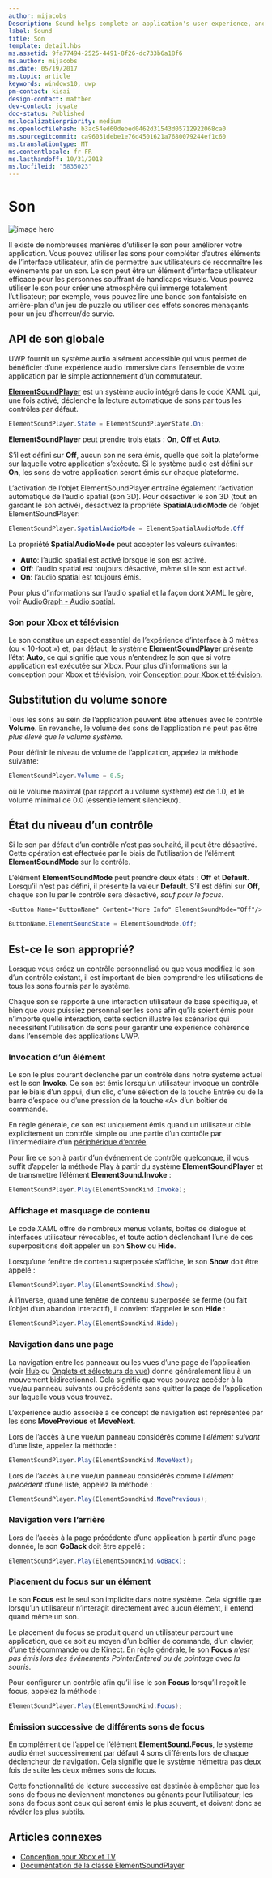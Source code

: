 ```yaml
---
author: mijacobs
Description: Sound helps complete an application's user experience, and gives them that extra audio edge they need to match the feel of Windows across all platforms.
label: Sound
title: Son
template: detail.hbs
ms.assetid: 9fa77494-2525-4491-8f26-dc733b6a18f6
ms.author: mijacobs
ms.date: 05/19/2017
ms.topic: article
keywords: windows10, uwp
pm-contact: kisai
design-contact: mattben
dev-contact: joyate
doc-status: Published
ms.localizationpriority: medium
ms.openlocfilehash: b3ac54ed60debed0462d31543d05712922068ca0
ms.sourcegitcommit: ca96031debe1e76d4501621a7680079244ef1c60
ms.translationtype: MT
ms.contentlocale: fr-FR
ms.lasthandoff: 10/31/2018
ms.locfileid: "5835023"
---
```

# <a name="sound"></a>Son

![image hero](images/header-sound.svg)

Il existe de nombreuses manières d’utiliser le son pour améliorer votre application. Vous pouvez utiliser les sons pour compléter d’autres éléments de l’interface utilisateur, afin de permettre aux utilisateurs de reconnaître les événements par un son. Le son peut être un élément d’interface utilisateur efficace pour les personnes souffrant de handicaps visuels. Vous pouvez utiliser le son pour créer une atmosphère qui immerge totalement l’utilisateur; par exemple, vous pouvez lire une bande son fantaisiste en arrière-plan d’un jeu de puzzle ou utiliser des effets sonores menaçants pour un jeu d’horreur/de survie.

## <a name="sound-global-api"></a>API de son globale

UWP fournit un système audio aisément accessible qui vous permet de bénéficier d’une expérience audio immersive dans l’ensemble de votre application par le simple actionnement d’un commutateur.

[**ElementSoundPlayer**](https://docs.microsoft.com/en-us/uwp/api/windows.ui.xaml.elementsoundplayer) est un système audio intégré dans le code XAML qui, une fois activé, déclenche la lecture automatique de sons par tous les contrôles par défaut.
```C#
ElementSoundPlayer.State = ElementSoundPlayerState.On;
```
**ElementSoundPlayer** peut prendre trois états : **On**, **Off** et **Auto**.

S’il est défini sur **Off**, aucun son ne sera émis, quelle que soit la plateforme sur laquelle votre application s’exécute. Si le système audio est défini sur **On**, les sons de votre application seront émis sur chaque plateforme.

L’activation de l’objet ElementSoundPlayer entraîne également l’activation automatique de l’audio spatial (son 3D). Pour désactiver le son 3D (tout en gardant le son activé), désactivez la propriété **SpatialAudioMode** de l’objet ElementSoundPlayer: 

```C#
ElementSoundPlayer.SpatialAudioMode = ElementSpatialAudioMode.Off
```

La propriété **SpatialAudioMode** peut accepter les valeurs suivantes: 
- **Auto**: l’audio spatial est activé lorsque le son est activé. 
- **Off**: l’audio spatial est toujours désactivé, même si le son est activé.
- **On**: l’audio spatial est toujours émis.

Pour plus d’informations sur l’audio spatial et la façon dont XAML le gère, voir [AudioGraph - Audio spatial](/windows/uwp/audio-video-camera/audio-graphs#spatial-audio).

### <a name="sound-for-tv-and-xbox"></a>Son pour Xbox et télévision

Le son constitue un aspect essentiel de l’expérience d’interface à 3 mètres (ou « 10-foot ») et, par défaut, le système **ElementSoundPlayer** présente l’état **Auto**, ce qui signifie que vous n’entendrez le son que si votre application est exécutée sur Xbox.
Pour plus d’informations sur la conception pour Xbox et télévision, voir [Conception pour Xbox et télévision](http://go.microsoft.com/fwlink/?LinkId=760736).

## <a name="sound-volume-override"></a>Substitution du volume sonore

Tous les sons au sein de l’application peuvent être atténués avec le contrôle **Volume**. En revanche, le volume des sons de l’application ne peut pas être *plus élevé que le volume système*.

Pour définir le niveau de volume de l’application, appelez la méthode suivante:
```C#
ElementSoundPlayer.Volume = 0.5;
```
où le volume maximal (par rapport au volume système) est de 1.0, et le volume minimal de 0.0 (essentiellement silencieux).

## <a name="control-level-state"></a>État du niveau d’un contrôle

Si le son par défaut d’un contrôle n’est pas souhaité, il peut être désactivé. Cette opération est effectuée par le biais de l’utilisation de l’élément **ElementSoundMode** sur le contrôle.

L’élément **ElementSoundMode** peut prendre deux états : **Off** et **Default**. Lorsqu’il n’est pas défini, il présente la valeur **Default**. S’il est défini sur **Off**, chaque son lu par le contrôle sera désactivé, *sauf pour le focus*.

```XAML
<Button Name="ButtonName" Content="More Info" ElementSoundMode="Off"/>
```

```C#
ButtonName.ElementSoundState = ElementSoundMode.Off;
```

## <a name="is-this-the-right-sound"></a>Est-ce le son approprié?

Lorsque vous créez un contrôle personnalisé ou que vous modifiez le son d’un contrôle existant, il est important de bien comprendre les utilisations de tous les sons fournis par le système.

Chaque son se rapporte à une interaction utilisateur de base spécifique, et bien que vous puissiez personnaliser les sons afin qu’ils soient émis pour n’importe quelle interaction, cette section illustre les scénarios qui nécessitent l’utilisation de sons pour garantir une expérience cohérence dans l’ensemble des applications UWP.

### <a name="invoking-an-element"></a>Invocation d’un élément

Le son le plus courant déclenché par un contrôle dans notre système actuel est le son **Invoke**. Ce son est émis lorsqu’un utilisateur invoque un contrôle par le biais d’un appui, d’un clic, d’une sélection de la touche Entrée ou de la barre d’espace ou d’une pression de la touche «A» d’un boîtier de commande.

En règle générale, ce son est uniquement émis quand un utilisateur cible explicitement un contrôle simple ou une partie d’un contrôle par l’intermédiaire d’un [périphérique d’entrée](../input/index.md).

<Clip audio SelectButtonClick.mp3 ici>

Pour lire ce son à partir d’un événement de contrôle quelconque, il vous suffit d’appeler la méthode Play à partir du système **ElementSoundPlayer** et de transmettre l’élément **ElementSound.Invoke** :
```C#
ElementSoundPlayer.Play(ElementSoundKind.Invoke);
```

### <a name="showing--hiding-content"></a>Affichage et masquage de contenu

Le code XAML offre de nombreux menus volants, boîtes de dialogue et interfaces utilisateur révocables, et toute action déclenchant l’une de ces superpositions doit appeler un son **Show** ou **Hide**.

Lorsqu’une fenêtre de contenu superposée s’affiche, le son **Show** doit être appelé :

<Clip audio OverlayIn.mp3 ici>

```C#
ElementSoundPlayer.Play(ElementSoundKind.Show);
```
À l’inverse, quand une fenêtre de contenu superposée se ferme (ou fait l’objet d’un abandon interactif), il convient d’appeler le son **Hide** :

<Clip audio OverlayOut.mp3 ici>

```C#
ElementSoundPlayer.Play(ElementSoundKind.Hide);
```
### <a name="navigation-within-a-page"></a>Navigation dans une page

La navigation entre les panneaux ou les vues d’une page de l’application (voir [Hub](../controls-and-patterns/hub.md) ou [Onglets et sélecteurs de vue](../controls-and-patterns/tabs-pivot.md)) donne généralement lieu à un mouvement bidirectionnel. Cela signifie que vous pouvez accéder à la vue/au panneau suivants ou précédents sans quitter la page de l’application sur laquelle vous vous trouvez.

L’expérience audio associée à ce concept de navigation est représentée par les sons **MovePrevious** et **MoveNext**.

Lors de l’accès à une vue/un panneau considérés comme l’*élément suivant* d’une liste, appelez la méthode :

<Clip audio PageTransitionRight.mp3 ici>

```C#
ElementSoundPlayer.Play(ElementSoundKind.MoveNext);
```
Lors de l’accès à une vue/un panneau considérés comme l’*élément précédent* d’une liste, appelez la méthode :

<Clip audio PageTransitionLeft.mp3 ici>

```C#
ElementSoundPlayer.Play(ElementSoundKind.MovePrevious);
```
### <a name="back-navigation"></a>Navigation vers l’arrière

Lors de l’accès à la page précédente d’une application à partir d’une page donnée, le son **GoBack** doit être appelé :

<Clip audio BackButtonClick.mp3 ici>

```C#
ElementSoundPlayer.Play(ElementSoundKind.GoBack);
```
### <a name="focusing-on-an-element"></a>Placement du focus sur un élément

Le son **Focus** est le seul son implicite dans notre système. Cela signifie que lorsqu’un utilisateur n’interagit directement avec aucun élément, il entend quand même un son.

Le placement du focus se produit quand un utilisateur parcourt une application, que ce soit au moyen d’un boîtier de commande, d’un clavier, d’une télécommande ou de Kinect. En règle générale, le son **Focus** *n’est pas émis lors des événements PointerEntered ou de pointage avec la souris*.

Pour configurer un contrôle afin qu’il lise le son **Focus** lorsqu’il reçoit le focus, appelez la méthode :

<Clip audio ElementFocus1.mp3 ici>

```C#
ElementSoundPlayer.Play(ElementSoundKind.Focus);
```
### <a name="cycling-focus-sounds"></a>Émission successive de différents sons de focus

En complément de l’appel de l’élément **ElementSound.Focus**, le système audio émet successivement par défaut 4 sons différents lors de chaque déclencheur de navigation. Cela signifie que le système n’émettra pas deux fois de suite les deux mêmes sons de focus.

Cette fonctionnalité de lecture successive est destinée à empêcher que les sons de focus ne deviennent monotones ou gênants pour l’utilisateur; les sons de focus sont ceux qui seront émis le plus souvent, et doivent donc se révéler les plus subtils.

## <a name="related-articles"></a>Articles connexes

* [Conception pour Xbox et TV](http://go.microsoft.com/fwlink/?LinkId=760736)
* [Documentation de la classe ElementSoundPlayer](https://docs.microsoft.com/en-us/uwp/api/windows.ui.xaml.elementsoundplayer)
